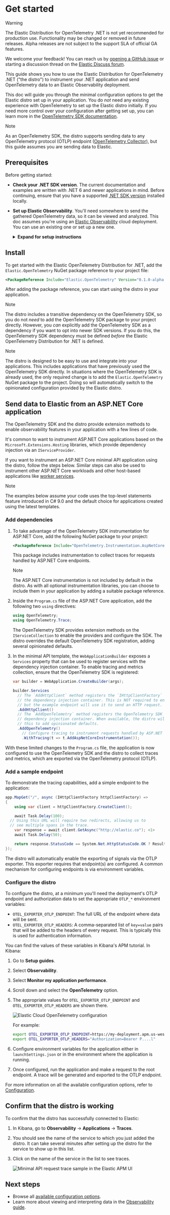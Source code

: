 <!--
Goal of this doc:
The user is able to successfully see data from their .NET application make it to the Elastic UI via the Elastic Distribution for OpenTelemetry .NET

Assumptions we're comfortable making about the reader:
* They are familiar with Elastic
* They are familiar with OpenTelemetry
* They have dotnet installed
-->

# Get started

> [!WARNING]
> The Elastic Distribution for OpenTelemetry .NET is not yet recommended for production use. Functionality may be changed or removed in future releases. Alpha releases are not subject to the support SLA of official GA features.
>
> We welcome your feedback! You can reach us by [opening a GitHub issue](https://github.com/elastic/elastic-otel-dotnet/issues) or starting a discussion thread on the [Elastic Discuss forum](https://discuss.elastic.co/tags/c/observability/apm/58/dotnet).

This guide shows you how to use the Elastic Distribution for OpenTelemetry .NET ("the distro") to instrument your .NET application and send OpenTelemetry data to an Elastic Observability deployment.

This doc will guide you through the minimal configuration options to get the Elastic distro set up in your application.
You do _not_ need any existing experience with OpenTelemetry to set up the Elastic distro initially.
If you need more control over your configuration after getting set up, you can learn more in the [OpenTelemetry SDK documentation](https://opentelemetry.io/docs/languages/net).

> [!NOTE]
> As an OpenTelemetry SDK, the distro supports sending data to any OpenTelemetry protocol (OTLP) endpoint ([OpenTelemetry Collector](https://opentelemetry.io/docs/collector/)), but this guide assumes you are sending data to Elastic.

<!-- ✅ What the user needs to know and/or do before they install the distro -->
## Prerequisites

Before getting started:

* **Check your .NET SDK version**. The current documentation and examples are written with .NET 6 and newer applications in mind. Before continuing, ensure that you have a supported [.NET SDK version](https://dotnet.microsoft.com/en-us/download/dotnet) installed locally.
* **Set up Elastic Observability**. You'll need somewhere to send the gathered OpenTelemetry data, so it can be viewed and analyzed. This doc assumes you're using an [Elastic Observability](https://www.elastic.co/observability) cloud deployment. You can use an existing one or set up a new one.
  <details>
    <summary><strong>Expand for setup instructions</strong></summary>
    To create your first Elastic Observability deployment:

    1. Sign up for a [free Elastic Cloud trial](https://cloud.elastic.co/registration) or sign into an existing account.
    1. Go to <https://cloud.elastic.co/home>.
    1. Click **Create deployment**.
    1. When the deployment is ready, click *Open* to visit your Kibana home page (for example, `https://{DEPLOYMENT_NAME}.kb.{REGION}.cloud.es.io/app/home#/getting_started`).
  </details>

<!-- ✅ How to install the distro -->
## Install

<!-- ✅ Step-by-step instructions -->
To get started with the Elastic OpenTelemetry Distribution for .NET, add the `Elastic.OpenTelemetry` NuGet package reference to your project file:

```xml
<PackageReference Include="Elastic.OpenTelemetry" Version="0.1.0-alpha.1" />
```

After adding the package reference, you can start using the distro
in your application.

<!-- ✅ Any additional info related to installation -->
> [!NOTE]
> The distro includes a transitive dependency on the OpenTelemetry SDK, so you do not _need_ to add the OpenTelemetry SDK package to your project directly. However, you _can_ explicitly add the OpenTelemetry SDK as a dependency if you want to opt into newer SDK versions. If you do this, the OpenTelemetry SDK dependency must be defined _before_ the Elastic OpenTelemetry Distribution for .NET is defined.

> [!NOTE]
> The distro is designed to be easy to use and integrate into your applications. This includes applications that have previously used the OpenTelemetry SDK directly. In situations where the OpenTelemetry SDK is already used, the only required change is to add the `Elastic.OpenTelemetry` NuGet package to the project. Doing so will automatically switch to the opinionated configuration provided by the Elastic distro.

<!-- ✅ Start-to-finish operation -->
## Send data to Elastic from an ASP.NET Core application

The OpenTelemetry SDK and the distro provide extension methods to enable observability
features in your application with a few lines of code.

It's common to want to instrument ASP.NET Core applications based on the `Microsoft.Extensions.Hosting`
libraries, which provide dependency injection via an `IServiceProvider`.

If you want to instrument an ASP.NET Core minimal API application using the distro, follow the
steps below. Similar steps can also be used to instrument other ASP.NET Core workloads and other
host-based applications like [worker services](https://learn.microsoft.com/en-us/dotnet/core/extensions/workers).

> [!NOTE]
> The examples below assume your code uses the top-level statements feature introduced in C# 9.0 and the default choice for applications created using the latest templates.

<!-- ✅ Any dependencies that need to be installed in addition to the distro -->
### Add dependencies

1. To take advantage of the OpenTelemetry SDK instrumentation for ASP.NET Core, add the following NuGet package to your project:
    ```xml
    <PackageReference Include="OpenTelemetry.Instrumentation.AspNetCore" Version="1.7.0" />
    ```

    This package includes instrumentation to collect traces for requests handled by ASP.NET Core endpoints.

    > [!NOTE]
    > The ASP.NET Core instrumentation is not included by default in the distro. As with all optional instrumentation libraries, you can choose to include them in your application by adding a suitable package reference.

1. Inside the `Program.cs` file of the ASP.NET Core application, add the following two `using` directives:

    ```csharp
    using OpenTelemetry;
    using OpenTelemetry.Trace;
    ```

    The OpenTelemetry SDK provides extension methods on the `IServiceCollection` to enable the providers and configure the SDK. The distro overrides the default OpenTelemetry SDK registration, adding several opinionated defaults.

1. In the minimal API template, the `WebApplicationBuilder` exposes a `Services` property that can be used to register services with the dependency injection container. To enable tracing and metrics collection, ensure that the OpenTelemetry SDK is registered:

    ```csharp
    var builder = WebApplication.CreateBuilder(args);

    builder.Services
      // The `AddHttpClient` method registers the `IHttpClientFactory` service with
      // the dependency injection container. This is NOT required to enable OpenTelemetry,
      // but the example endpoint will use it to send an HTTP request.
      .AddHttpClient()
      // The `AddOpenTelemetry` method registers the OpenTelemetry SDK with the
      // dependency injection container. When available, the distro will override
      // this to add opinionated defaults.
      .AddOpenTelemetry()
        // Configure tracing to instrument requests handled by ASP.NET Core.
        .WithTracing(t => t.AddAspNetCoreInstrumentation());
    ```

With these limited changes to the `Program.cs` file, the application is now configured to use the
OpenTelemetry SDK and the distro to collect traces and metrics, which are exported via the
OpenTelemetry protocol (OTLP).

### Add a sample endpoint

To demonstrate the tracing capabilities, add a simple endpoint to the application:

```csharp
app.MapGet("/", async (IHttpClientFactory httpClientFactory) =>
{
	using var client = httpClientFactory.CreateClient();

	await Task.Delay(100);
  // Using this URL will require two redirects, allowing us to
  // see multiple spans in the trace.
	var response = await client.GetAsync("http://elastic.co"); <1>
	await Task.Delay(50);

	return response.StatusCode == System.Net.HttpStatusCode.OK ? Results.Ok() : Results.StatusCode(500);
});
```

The distro will automatically enable the exporting of signals via the OTLP exporter. This
exporter requires that endpoint(s) are configured. A common mechanism for configuring
endpoints is via environment variables.

<!-- ✅ Provide _minimal_ configuration/setup -->
### Configure the distro

To configure the distro, at a minimum you'll need the deployment's OTLP endpoint and
authorization data to set the appropriate `OTLP_*` environment variables:

* `OTEL_EXPORTER_OTLP_ENDPOINT`: The full URL of the endpoint where data will be sent.
* `OTEL_EXPORTER_OTLP_HEADERS`: A comma-separated list of `key=value` pairs that will
be added to the headers of every request. This is typically this is used for
authentication information.

You can find the values of these variables in Kibana's APM tutorial. In Kibana:

<!-- ✅ Step-by-step instructions -->
1. Go to **Setup guides**.
1. Select **Observability**.
1. Select **Monitor my application performance**.
1. Scroll down and select the **OpenTelemetry** option.
1. The appropriate values for `OTEL_EXPORTER_OTLP_ENDPOINT` and `OTEL_EXPORTER_OTLP_HEADERS` are shown there.

    ![Elastic Cloud OpenTelemetry configuration](images/elastic-cloud-opentelemetry-configuration.png)

    For example:

    ```sh
    export OTEL_EXPORTER_OTLP_ENDPOINT=https://my-deployment.apm.us-west1.gcp.cloud.es.io
    export OTEL_EXPORTER_OTLP_HEADERS="Authorization=Bearer P....l"
    ```
1. Configure environment variables for the application either in `launchSettings.json` or in the environment where the application is running.
1. Once configured, run the application and make a request to the root endpoint. A trace will be generated and exported to the OTLP endpoint.

For more information on all the available configuration options, refer to [Configuration](./configure.md).

<!-- ✅ What success looks like -->
## Confirm that the distro is working

To confirm that the distro has successfully connected to Elastic:

1. In Kibana, go to **Observability** → **Applications** → **Traces**.
1. You should see the name of the service to which you just added the distro. It can take several minutes after setting up the distro for the service to show up in this list.
1. Click on the name of the service in the list to see traces.

    ![Minimal API request trace sample in the Elastic APM UI](images/trace-sample-minimal-api.png)

<!-- ✅ What they should do next -->
## Next steps

* Browse all [available configuration options](./configure.md).
* Learn more about viewing and interpreting data in the [Observability guide](https://www.elastic.co/guide/en/observability/current/apm.html).
